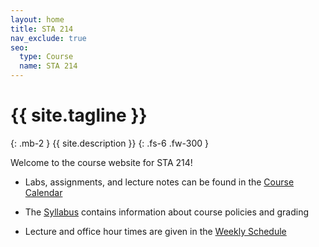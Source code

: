 ```yaml
---
layout: home
title: STA 214
nav_exclude: true
seo:
  type: Course
  name: STA 214
---
```


# {{ site.tagline }}
{: .mb-2 }
{{ site.description }}
{: .fs-6 .fw-300 }


Welcome to the course website for STA 214!

* Labs, assignments, and lecture notes can be found in the [Course Calendar](https://sta214-f25.github.io/calendar/)

* The [Syllabus](https://sta214-f25.github.io/about/) contains information about course policies and grading

* Lecture and office hour times are given in the [Weekly Schedule](https://sta214-f25.github.io/schedule/)
